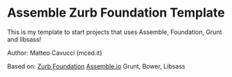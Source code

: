 # Assemble Zurb Foundation Template

This is my template to start projects that uses Assemble, Foundation, Grunt and libsass!

Author: Matteo Cavucci (mced.it)

Based on: 
[Zurb Foundation](http://foundation.zurb.com)
[Assemble.io](http://assemble.io)
Grunt, Bower, Libsass

